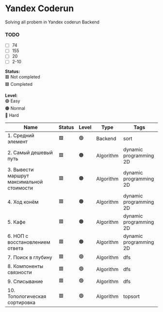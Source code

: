 # Yandex Coderun 

Solving all probem in Yandex coderun Backend

### TODO
- [ ] 74
- [ ] 155
- [ ] 20
- [ ] 2-10

**Status:** <br>
🟥 Not completed <br>
🟩 Completed <br>

**Level:** <br>
🟢 Easy <br>
🟠 Normal <br>
🔴 Hard <br>


| Name                                  | Status | Level | Type | Tags                   |
|-------------------------------------------|--------|---------|-------------|------------------------|
| 1. Средний элемент                        | 🟩    | 🟢      | Backend      | sort                   |
| 2. Самый дешевый путь                     | 🟥     | 🟠      | Algorithm   | dynamic programming 2D |
| 3. Вывести маршрут максимальной стоимости | 🟥     | 🟠      | Algorithm   | dynamic programming 2D | 
| 4. Ход конём                              | 🟥     | 🟠      | Algorithm   | dynamic programming 2D | 
| 5. Кафе                                   | 🟥     | 🟠      | Algorithm   | dynamic programming 2D |
| 6. НОП с восстановлением ответа           | 🟥     | 🟠      | Algorithm   | dynamic programming 2D | 
| 7. Поиск в глубину                        | 🟥     | 🟢      | Algorithm   | dfs                    | 
| 8. Компоненты связности                   | 🟥     | 🟢      | Algorithm   | dfs                    |
| 9. Списывание                             | 🟥     | 🟢      | Algorithm   | dfs                    |
| 10. Топологическая сортировка             | 🟥     | 🟢      | Algorithm   | topsort                | 
